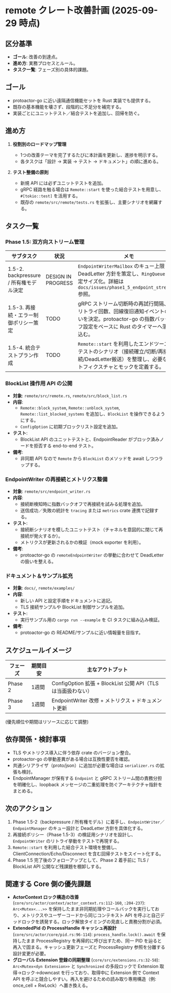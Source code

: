 # remote クレート改善計画 (2025-09-29 時点)

## 区分基準
- **ゴール**: 改善の到達点。
- **進め方**: 実務プロセスとルール。
- **タスク一覧**: フェーズ別の具体的課題。

## ゴール

- protoactor-go に近い遠隔通信機能セットを Rust 実装でも提供する。
- 既存の基本機能を壊さず、段階的に不足分を補完する。
- 実装ごとにユニットテスト／結合テストを追加し、回帰を防ぐ。

## 進め方

1. **役割別のロードマップ管理**
   - 1つの改善テーマを完了するたびに本計画を更新し、進捗を明示する。
   - 各タスクは「設計 → 実装 → テスト → ドキュメント」の順に進める。

2. **テスト整備の原則**
   - 新規 API には必ずユニットテストを追加。
   - gRPC 経路を触る場合は `Remote::start` を使った結合テストを用意し、`#[tokio::test]` を活用する。
   - 既存の `remote/src/remote/tests.rs` を拡張し、主要シナリオを網羅する。

## タスク一覧

### Phase 1.5: 双方向ストリーム管理

| サブタスク | 状況 | メモ |
|-------------|------|------|
| 1.5-2. backpressure / 所有権モデル決定 | DESIGN IN PROGRESS | `EndpointWriterMailbox` のキュー上限・DeadLetter 方針を策定し、`RingQueue` を固定サイズ化。詳細は `docs/issues/phase1_5_endpoint_stream.md` 参照。 |
| 1.5-3. 再接続・エラー制御ポリシー策定 | TODO | gRPC ストリーム切断時の再試行間隔、最大リトライ回数、回線復旧通知イベントの扱いを決定。protoactor-go の指数バックオフ設定をベースに Rust のタイマーへ落とし込む。 |
| 1.5-4. 統合テストプラン作成 | TODO | `Remote::start` を利用したエンドツーエンドテストのシナリオ（接続確立/切断/再接続/DeadLetter搬送）を整理し、必要なテストフィクスチャとモックを定義する。 |

### BlockList 操作用 API の公開
- **対象**: `remote/src/remote.rs`, `remote/src/block_list.rs`
- **内容**:
  - `Remote::block_system`, `Remote::unblock_system`, `Remote::list_blocked_systems` を追加し、`BlockList` を操作できるようにする。
  - `ConfigOption` に初期ブロックリスト設定を追加。
- **テスト**:
  - BlockList API のユニットテストと、EndpointReader がブロック済みノードを拒否する end-to-end テスト。
- **備考**:
  - 非同期 API なので `Remote` から `BlockList` のメソッドを await しつつラップする。

### EndpointWriter の再接続とメトリクス整備
- **対象**: `remote/src/endpoint_writer.rs`
- **内容**:
  - 接続断検知時に指数バックオフで再接続を試みる処理を追加。
  - 送信成功／失敗の統計を `tracing` または `metrics` crate 連携で記録する。
- **テスト**:
  - 接続断シナリオを模したユニットテスト（チャネルを意図的に閉じて再接続が発火するか）。
  - メトリクスが更新されるかの検証（mock exporter を利用）。
- **備考**:
  - protoactor-go の `remoteEndpointWriter` の挙動に合わせて DeadLetter の扱いを整える。

### ドキュメント＆サンプル拡充
- **対象**: `docs/`, `remote/examples/`
- **内容**:
  - 新しい API と設定手順をドキュメントに追記。
  - TLS 接続サンプルや BlockList 制御サンプルを追加。
- **テスト**:
  - 実行サンプル用の `cargo run --example` を CI タスクに組み込み検証。
- **備考**:
  - protoactor-go の README/サンプルに近い情報量を目指す。

## スケジュールイメージ

| フェーズ | 期間目安 | 主なアウトプット |
|----------|----------|--------------------|
| Phase 2  | 1週間    | ConfigOption 拡張 + BlockList 公開 API（TLS は当面扱わない） |
| Phase 3  | 1週間    | EndpointWriter 改修 + メトリクス + ドキュメント更新 |

(優先順位や期間はリソースに応じて調整)

## 依存関係・検討事項

- TLS やメトリクス導入に伴う依存 crate のバージョン整合。
- protoactor-go の挙動差異がある場合は互換性要否を確認。
- 共通シリアライザ（proto/json）に追加が必要な場合は `serializer.rs` の拡張も検討。
- EndpointManager が保有する `Endpoint` と gRPC ストリーム間の責務分担を明確化し、loopback メッセージの二重処理を防ぐアーキテクチャ指針をまとめる。

## 次のアクション

1. Phase 1.5-2（backpressure / 所有権モデル）に着手し、`EndpointWriter`／`EndpointManager` のキュー設計と DeadLetter 方針を具体化する。
2. 再接続ポリシー（Phase 1.5-3）の検証用シナリオを設計し、`EndpointWriter` のリトライ挙動をテストで再現する。
3. `Remote::start` を利用した結合テスト環境を整備し、ClientConnection/Echo/Disconnect を含む回帰テストをスイート化する。
4. Phase 1.5 完了後のフォローアップとして、Phase 2 着手前に TLS / BlockList API 公開など残課題を棚卸しする。

## 関連する Core 側の優先課題

- **ActorContext ロック構造の改善** (`core/src/actor/context/actor_context.rs:112-160`, `:204-237`): `Arc<Mutex<...>>` を保持したまま非同期処理やコールバックを実行しており、メトリクスやユーザーコードから同じコンテキスト API を呼ぶと自己デッドロックを誘発する。ロック解放タイミングの見直しと責務分割が必須。
- **ExtendedPid の ProcessHandle キャッシュ再設計** (`core/src/actor/core/pid.rs:96-114`): `process_handle.lock().await` を保持したまま ProcessRegistry を再帰的に呼び出すため、同一 PID を辿ると再入で固まる。キャッシュ更新フェーズと ProcessRegistry 参照を分離する設計変更が必要。
- **グローバル Extension 登録の同期整理** (`core/src/extensions.rs:32-58`): `Arc<Mutex<dyn Extension>>` と `Synchronized` の多段ロックで Extension 取得→ロック→downcast を行っており、取得中に Extension 側で Context API を呼ぶと競合しやすい。再入を避けるための読み取り専用構造（例: once_cell + RwLock）へ置き換える。
